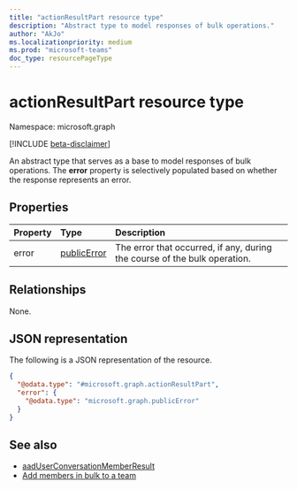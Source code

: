```yaml
---
title: "actionResultPart resource type"
description: "Abstract type to model responses of bulk operations."
author: "AkJo"
ms.localizationpriority: medium
ms.prod: "microsoft-teams"
doc_type: resourcePageType
---
```


# actionResultPart resource type

Namespace: microsoft.graph

[!INCLUDE [beta-disclaimer](../../includes/beta-disclaimer.md)]

An abstract type that serves as a base to model responses of bulk operations. The **error** property is selectively populated based on whether the response represents an error.

## Properties

| Property | Type	| Description |
|:---------------|:--------|:----------|
|error|[publicError](publicerror.md) |The error that occurred, if any, during the course of the bulk operation.|

## Relationships
None.

## JSON representation
The following is a JSON representation of the resource.
<!-- {
  "blockType": "resource",
  "@odata.type": "microsoft.graph.actionResultPart"
}
-->
``` json
{
  "@odata.type": "#microsoft.graph.actionResultPart",
  "error": {
    "@odata.type": "microsoft.graph.publicError"
  }
}
```
## See also

- [aadUserConversationMemberResult](aadUserConversationMemberResult.md)
- [Add members in bulk to a team](../api/conversationmembers-add.md)

<!-- uuid: 20fd7863-9545-40d4-ae8f-fee2d115a690
2015-10-25 14:57:30 UTC -->
<!--
{
  "type": "#page.annotation",
  "description": "actionResultPart",
  "keywords": "",
  "section": "documentation",
  "tocPath": "",
  "suppressions": []
}
-->


